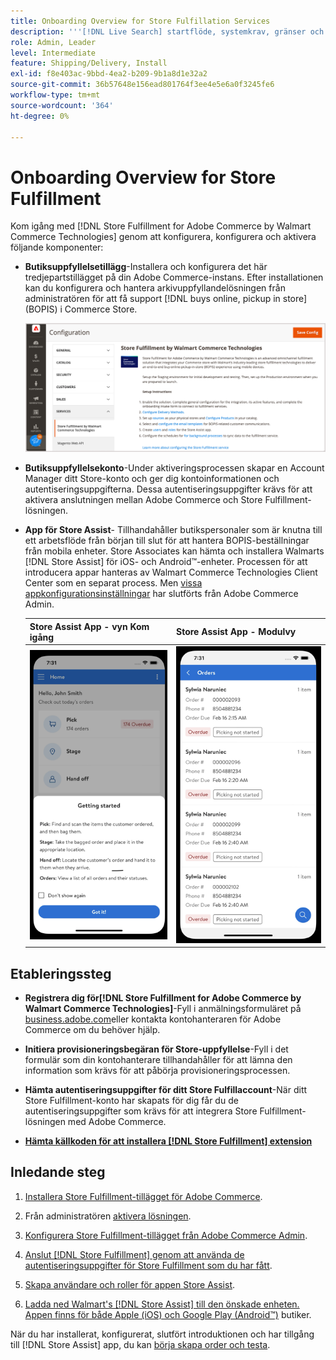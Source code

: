 ```yaml
---
title: Onboarding Overview for Store Fulfillation Services
description: '''[!DNL Live Search] startflöde, systemkrav, gränser och begränsningar."'
role: Admin, Leader
level: Intermediate
feature: Shipping/Delivery, Install
exl-id: f8e403ac-9bbd-4ea2-b209-9b1a8d1e32a2
source-git-commit: 36b57648e156ead801764f3ee4e5e6a0f3245fe6
workflow-type: tm+mt
source-wordcount: '364'
ht-degree: 0%

---
```


# Onboarding Overview for Store Fulfillment

Kom igång med [!DNL Store Fulfillment for Adobe Commerce by Walmart Commerce Technologies] genom att konfigurera, konfigurera och aktivera följande komponenter:

- **Butiksuppfyllelsetillägg**-Installera och konfigurera det här tredjepartstillägget på din Adobe Commerce-instans. Efter installationen kan du konfigurera och hantera arkivuppfyllandelösningen från administratören för att få support [!DNL buys online, pickup in store] (BOPIS) i Commerce Store.

  ![[!DNL Store Fulfillment Service] konfiguration i administratörsvyn](assets/store-fulfillment-admin-home.png)

- **Butiksuppfyllelsekonto**-Under aktiveringsprocessen skapar en Account Manager ditt Store-konto och ger dig kontoinformationen och autentiseringsuppgifterna. Dessa autentiseringsuppgifter krävs för att aktivera anslutningen mellan Adobe Commerce och Store Fulfillment-lösningen.

- **App för Store Assist**- Tillhandahåller butikspersonaler som är knutna till ett arbetsflöde från början till slut för att hantera BOPIS-beställningar från mobila enheter. Store Associates kan hämta och installera Walmarts [!DNL Store Assist] för iOS- och Android™-enheter. Processen för att introducera appar hanteras av Walmart Commerce Technologies Client Center som en separat process. Men [vissa appkonfigurationsinställningar](user-setup.md) har slutförts från Adobe Commerce Admin.

  | Store Assist App - vyn Kom igång | Store Assist App - Modulvy |
  |-------------------------------------------------------------------------------------------------------------|-----------------------------------------------------------------------------------------------|
  | ![[!DNL Store Assist App Getting Started] visa på mobil enhet](assets/store-assist-get-started-small.png) | ![[!DNL Store Assist App Orders view] på mobil enhet](assets/store-assist-orders-small.png) |

## Etableringssteg

- **Registrera dig för[!DNL Store Fulfillment for Adobe Commerce by Walmart Commerce Technologies]**-Fyll i anmälningsformuläret på [business.adobe.com](https://business.adobe.com/resources/store-fulfillment.html)eller kontakta kontohanteraren för Adobe Commerce om du behöver hjälp.

- **Initiera provisioneringsbegäran för Store-uppfyllelse**-Fyll i det formulär som din kontohanterare tillhandahåller för att lämna den information som krävs för att påbörja provisioneringsprocessen.

- **Hämta autentiseringsuppgifter för ditt Store Fulfillaccount**-När ditt Store Fulfillment-konto har skapats för dig får du de autentiseringsuppgifter som krävs för att integrera Store Fulfillment-lösningen med Adobe Commerce.

- **[Hämta källkoden för att installera [!DNL Store Fulfillment] extension](install.md)**

## Inledande steg

1. [Installera Store Fulfillment-tillägget för Adobe Commerce](install.md).

1. Från administratören [aktivera lösningen](enable-general.md).

1. [Konfigurera Store Fulfillment-tillägget från Adobe Commerce Admin](service-config-settings-overview.md).

1. [Anslut [!DNL Store Fulfillment] genom att använda de autentiseringsuppgifter för Store Fulfillment som du har fått](connect-set-up-service.md).

1. [Skapa användare och roller för appen Store Assist](user-setup.md).

1. [Ladda ned Walmart&#39;s [!DNL Store Assist] till den önskade enheten. Appen finns för både Apple (iOS) och Google Play (Android™)](app-setup.md) butiker.

När du har installerat, konfigurerat, slutfört introduktionen och har tillgång till [!DNL Store Assist] app, du kan [börja skapa order och testa](test-and-deploy.md).
